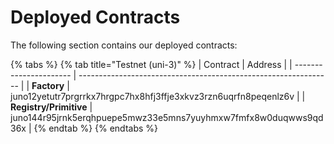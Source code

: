 # Deployed Contracts

The following section contains our deployed contracts:

{% tabs %}
{% tab title="Testnet (uni-3)" %}
| Contract               | Address                                                         |
| ---------------------- | --------------------------------------------------------------- |
| **Factory**            | juno12yetutr7prgrrkx7hrgpc7hx8hfj3ffje3xkvz3rzn6uqrfn8peqenlz6v |
| **Registry/Primitive** | juno144r95jrnk5erqhpuepe5mwz33e5mns7yuyhmxw7fmfx8w0duqwws9qd36x |
{% endtab %}
{% endtabs %}
